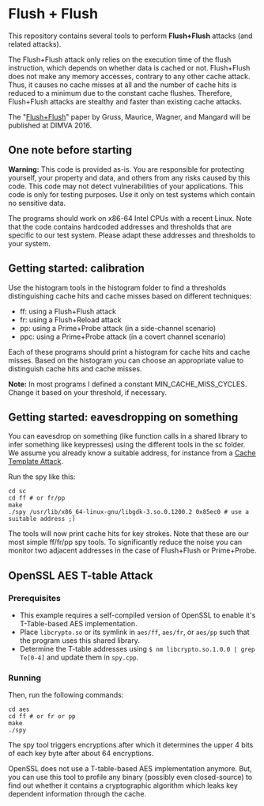 # Flush + Flush
This repository contains several tools to perform **Flush+Flush** attacks (and related attacks).

The Flush+Flush attack only relies on the execution time of the flush instruction, which depends on whether data is cached or not.
Flush+Flush does not make any memory accesses, contrary to any other cache attack. Thus, it causes no cache misses at all and the
number of cache hits is reduced to a minimum due to the constant cache flushes. Therefore, Flush+Flush attacks are stealthy and
faster than existing cache attacks.

The "[Flush+Flush](https://scholar.google.at/citations?view_op=view_citation&hl=de&user=JmCg4uQAAAAJ&citation_for_view=JmCg4uQAAAAJ:l7t_Zn2s7bgC)" paper by Gruss, Maurice, Wagner, and Mangard will be published at DIMVA 2016.

## One note before starting

**Warning:** This code is provided as-is. You are responsible for protecting yourself, your property and data, and others from any risks caused by this code. This code may not detect vulnerabilities of your applications. This code is only for testing purposes. Use it only on test systems which contain no sensitive data.

The programs should work on x86-64 Intel CPUs with a recent Linux. Note that the code contains hardcoded addresses and thresholds that are specific to our test system. Please adapt these addresses and thresholds to your system.

## Getting started: calibration
Use the histogram tools in the histogram folder to find a thresholds distinguishing cache hits and cache misses based on different techniques:
* ff: using a Flush+Flush attack
* fr: using a Flush+Reload attack
* pp: using a Prime+Probe attack (in a side-channel scenario)
* ppc: using a Prime+Probe attack (in a covert channel scenario)

Each of these programs should print a histogram for cache hits and cache misses. Based on the histogram you can choose an appropriate value to distinguish cache hits and cache misses.

**Note:** In most programs I defined a constant MIN_CACHE_MISS_CYCLES. Change it based on your threshold, if necessary.

## Getting started: eavesdropping on something
You can eavesdrop on something (like function calls in a shared library to infer something like keypresses) using the different tools in the sc folder.
We assume you already know a suitable address, for instance from a [Cache Template Attack](https://github.com/IAIK/cache_template_attacks).

Run the spy like this:
```
cd sc
cd ff # or fr/pp
make
./spy /usr/lib/x86_64-linux-gnu/libgdk-3.so.0.1200.2 0x85ec0 # use a suitable address ;)
```
The tools will now print cache hits for key strokes. Note that these are our most simple ff/fr/pp spy tools.
To significantly reduce the noise you can monitor two adjacent addresses in the case of Flush+Flush or Prime+Probe.

## OpenSSL AES T-table Attack

### Prerequisites

*   This example requires a self-compiled version of OpenSSL to enable it's T-Table-based AES implementation.
*   Place `libcrypto.so` or its symlink in `aes/ff`, `aes/fr`, or `aes/pp` such that the program uses this shared library.
*   Determine the T-table addresses using `$ nm libcrypto.so.1.0.0 | grep Te[0-4]` and update them in `spy.cpp`.

### Running

Then, run the following commands:

```
cd aes
cd ff # or fr or pp
make
./spy
```

The spy tool triggers encryptions after which it determines the upper 4 bits of each key byte after about 64 encryptions.

OpenSSL does not use a T-table-based AES implementation anymore. But, you can use this tool to profile any binary (possibly even closed-source) to find out whether it contains a cryptographic algorithm which leaks key dependent information through the cache.
